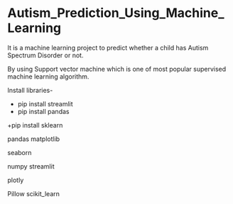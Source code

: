 # Autism_Prediction_Using_Machine_Learning
It is a machine learning project to predict whether a child has Autism Spectrum Disorder or not.

By using Support vector machine which is one of most popular supervised machine learning algorithm.

Install libraries-

+ pip install streamlit
+ pip install pandas

+pip install sklearn

pandas
matplotlib

seaborn

numpy
streamlit

plotly

Pillow
scikit_learn
